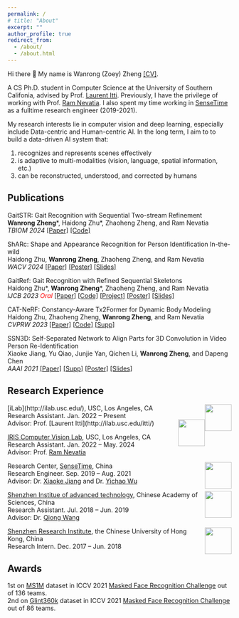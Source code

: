 ```yaml
---
permalink: /
# title: "About"
excerpt: ""
author_profile: true
redirect_from: 
  - /about/
  - /about.html
---
```

Hi there 👋 My name is Wanrong (Zoey) Zheng [\[CV\]](https://ZoeyZheng0.github.io/files/ZoeyZheng_USC_CS.pdf). 

A CS Ph.D. student in Computer Science at the University of Southern Califonia, advised by Prof. [Laurent Itti](http://ilab.usc.edu/itti/). Previously, I have the privilege of working with Prof. [Ram Nevatia](https://sites.usc.edu/iris-cvlab/professor-ram-nevatia/). I also spent my time working in [SenseTime](https://www.sensetime.com/en) as a fulltime research engineer (2019-2021).

My research interests lie in computer vision and deep learning, especially include Data-centric and Human-centric AI. In the long term, I aim to to build a data-driven AI system that:
1. recognizes and represents scenes effectively
2. is adaptive to multi-modalities (vision, language, spatial information, etc.)
3. can be reconstructed, understood, and corrected by humans

## Publications
GaitSTR: Gait Recognition with Sequential Two-stream Refinement<br>
__Wanrong Zheng__\*, Haidong Zhu\*, Zhaoheng Zheng, and Ram Nevatia  
_TBIOM 2024_ [\[Paper\]](https://arxiv.org/abs/2404.02345) [\[Code\]](https://github.com/ZoeyZheng0/GaitSTR)

ShARc: Shape and Appearance Recognition for Person Identification In-the-wild<br>
Haidong Zhu, __Wanrong Zheng__, Zhaoheng Zheng, and Ram Nevatia  
_WACV 2024_ [\[Paper\]](https://arxiv.org/abs/2310.15946) [\[Poster\]](https://zoeyzheng0.github.io/files/ShARc/wacv24-1207.pdf) [\[Slides\]](https://zoeyzheng0.github.io/files/ShARc/ShARc.pdf)

GaitRef: Gait Recognition with Refined Sequential Skeletons<br>
Haidong Zhu\*, __Wanrong Zheng__\*, Zhaoheng Zheng, and Ram Nevatia  
_IJCB 2023 <span style="color:red">Oral</span>_ [\[Paper\]](https://arxiv.org/abs/2304.07916) [\[Code\]](https://github.com/haidongz-usc/GaitRef) [\[Project\]](https://zoeyzheng0.github.io/GaitRef/) [\[Poster\]](https://zoeyzheng0.github.io/files/GaitRef/IJCB.pdf) [\[Slides\]](https://ZoeyZheng0.github.io/files/GaitRef/pre.pdf)

CAT-NeRF: Constancy-Aware Tx2Former for Dynamic Body Modeling<br>
Haidong Zhu, Zhaoheng Zheng, __Wanrong Zheng__, and Ram Nevatia  
_CVPRW 2023_ [\[Paper\]](https://arxiv.org/abs/2304.07915) [\[Code\]](https://github.com/haidongz-usc/CAT-NeRF) [\[Supp\]](https://zoeyzheng0.github.io/images/paper/zju_mocap.mp4) 

SSN3D: Self-Separated Network to Align Parts for 3D Convolution in Video Person Re-Identification<br> 
Xiaoke Jiang, Yu Qiao, Junjie Yan, Qichen Li, __Wanrong Zheng__, and Dapeng Chen  
_AAAI 2021_ [\[Paper\]](https://ojs.aaai.org/index.php/AAAI/article/view/16262) [\[Supp\]](https://ZoeyZheng0.github.io/files/SSN3D/appendix.pdf) [\[Poster\]](https://ZoeyZheng0.github.io/files/SSN3D/poster.pdf) [\[Slides\]](https://ZoeyZheng0.github.io/files/SSN3D/reid-3d.pdf)

## Research Experience
<img style="float: right;" src="https://zoeyzheng0.github.io/images/USC.png" width="60">
[iLab](http://ilab.usc.edu/), USC, Los Angeles, CA <br/>
Research Assistant. Jan. 2022 – Present <br/>
Advisor: Prof. [Laurent Itti](http://ilab.usc.edu/itti/)

<img style="float: right;" src="https://zoeyzheng0.github.io/images/USC.png" width="60" >

[IRIS Computer Vision Lab](https://sites.usc.edu/iris-cvlab/), USC, Los Angeles, CA <br/>
Research Assistant. Jan. 2022 – May. 2024 <br/>
Advisor: Prof. [Ram Nevatia](https://sites.usc.edu/iris-cvlab/professor-ram-nevatia/)

<img style="float: right;" src="https://zoeyzheng0.github.io/images/sensetime.png" width="60">

Research Center, [SenseTime](https://www.sensetime.com/en), China <br/>
Research Engineer. Sep. 2019 – Aug. 2021 <br/>
Advisor: Dr. [Xiaoke Jiang](https://scholar.google.com/citations?user=aDf9fpkAAAAJ&hl=en) and Dr. [Yichao Wu](https://scholar.google.com/citations?user=20Its9kAAAAJ&hl=en)

<img style="float: right;" src="https://zoeyzheng0.github.io/images/siat-logo.png" width="60">

[Shenzhen Institue of advanced technology](https://english.siat.ac.cn/), Chinese Academy of Sciences, China <br/>
Research Assistant. Jul. 2018 – Jun. 2019 <br/>
Advisor: Dr. [Qiong Wang](https://dblp.org/pid/65/3144-1.html)

<img style="float: right;" src="https://zoeyzheng0.github.io/images/cuhkri.png" width="60">

[Shenzhen Research Institute](https://www.cuhkri.org.cn/en.html), the Chinese University of Hong Kong, China <br/>
Research Intern. Dec. 2017 – Jun. 2018 <br/>

## Awards
1st on [MS1M](https://arxiv.org/abs/1607.08221) dataset in ICCV 2021 [Masked Face Recognition Challenge](https://arxiv.org/abs/2108.08191) out of 136 teams. <br>
2nd on [Glint360k](https://paperswithcode.com/dataset/glint360k) dataset in ICCV 2021 [Masked Face Recognition Challenge](https://arxiv.org/abs/2108.08191) out of 86 teams.